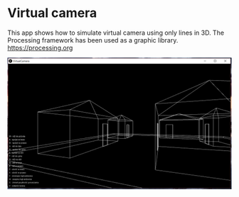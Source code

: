 # Virtual camera

This app shows how to simulate virtual camera using only lines in 3D.
The Processing framework has been used as a graphic library.
https://processing.org

![alt tag](https://github.com/linean/virtual-camera/blob/master/screenshot/virtual_camera_screen_1.PNG)
